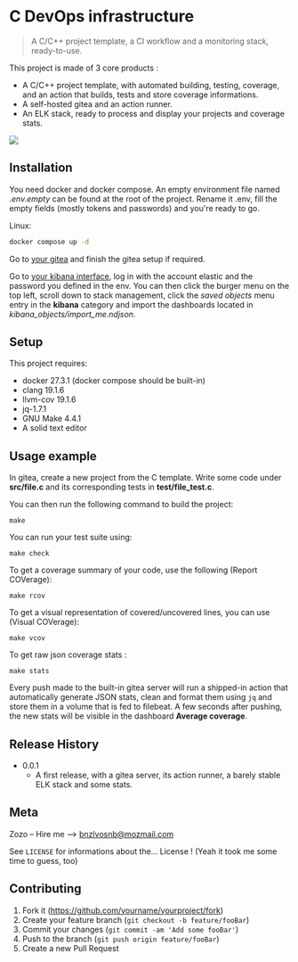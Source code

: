# C DevOps infrastructure
> A C/C++ project template, a CI workflow and a monitoring stack, ready-to-use.

<!--  [![NPM Version][npm-image]][npm-url] -->
<!--  [![Build Status][travis-image]][travis-url] -->
<!--  [![Downloads Stats][npm-downloads]][npm-url] -->

This project is made of 3 core products :
 - A C/C++ project template, with automated building, testing, coverage, and an action that builds, tests and store coverage informations.
 - A self-hosted gitea and an action runner.
 - An ELK stack, ready to process and display your projects and coverage stats.

![](header.png)

## Installation

You need docker and docker compose.
An empty environment file named *.env.empty* can be found at the root of the project.
Rename it .env, fill the empty fields (mostly tokens and passwords) and you're ready to go.

Linux:

```sh
docker compose up -d
```

Go to [your gitea](http://localhost:3000) and finish the gitea setup if required.

Go to [your kibana interface](http://localhost:5601), log in with the account elastic and the password you defined in the env.
You can then click the burger menu on the top left, scroll down to stack management, click the *saved objects* menu entry in the **kibana** category and import the dashboards located in *kibana_objects/import_me.ndjson*.


## Setup

This project requires:
 - docker 27.3.1 (docker compose should be built-in)
 - clang 19.1.6
 - llvm-cov 19.1.6
 - jq-1.7.1
 - GNU Make 4.4.1
 - A solid text editor


## Usage example

In gitea, create a new project from the C template.
Write some code under **src/file.c** and its corresponding tests in **test/file_test.c**.

You can then run the following command to build the project:
```
make
```

You can run your test suite using:
```
make check
```

To get a coverage summary of your code, use the following (Report COVerage):
```
make rcov
```

To get a visual representation of covered/uncovered lines, you can use (Visual COVerage):
```
make vcov
```

To get raw json coverage stats :
```
make stats
```


Every push made to the built-in gitea server will run a shipped-in action that automatically generate JSON stats, clean and format them using `jq` and store them in a volume that is fed to filebeat.
A few seconds after pushing, the new stats will be visible in the dashboard **Average coverage**.


## Release History

* 0.0.1
    * A first release, with a gitea server, its action runner, a barely stable ELK stack and some stats.

## Meta

Zozo – Hire me –> bnzlvosnb@mozmail.com

See ``LICENSE`` for informations about the... License ! (Yeah it took me some time to guess, too)

<!-- [https://github.com/yourname/github-link](https://github.com/dbader/) -->

## Contributing

1. Fork it (<https://github.com/yourname/yourproject/fork>)
2. Create your feature branch (`git checkout -b feature/fooBar`)
3. Commit your changes (`git commit -am 'Add some fooBar'`)
4. Push to the branch (`git push origin feature/fooBar`)
5. Create a new Pull Request

<!-- Markdown link & img dfn's -->
[npm-image]: https://img.shields.io/npm/v/datadog-metrics.svg?style=flat-square
[npm-url]: https://npmjs.org/package/datadog-metrics
[npm-downloads]: https://img.shields.io/npm/dm/datadog-metrics.svg?style=flat-square
[travis-image]: https://img.shields.io/travis/dbader/node-datadog-metrics/master.svg?style=flat-square
[travis-url]: https://travis-ci.org/dbader/node-datadog-metrics
[wiki]: https://github.com/yourname/yourproject/wiki

